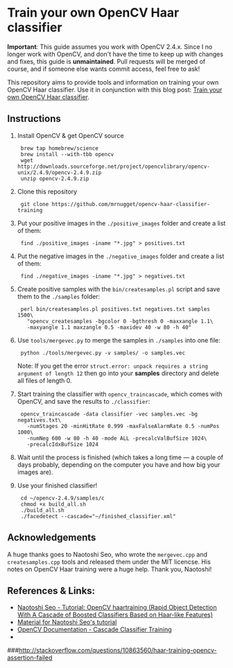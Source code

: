 # Train your own OpenCV Haar classifier

**Important**: This guide assumes you work with OpenCV 2.4.x. Since I no longer work with OpenCV, and don't have the time to keep up with changes and fixes, this guide is **unmaintained**. Pull requests will be merged of course, and if someone else wants commit access, feel free to ask!

This repository aims to provide tools and information on training your own
OpenCV Haar classifier.  Use it in conjunction with this blog post: [Train your own OpenCV Haar
classifier](http://coding-robin.de/2013/07/22/train-your-own-opencv-haar-classifier.html).



## Instructions

1. Install OpenCV & get OpenCV source

        brew tap homebrew/science
        brew install --with-tbb opencv
        wget http://downloads.sourceforge.net/project/opencvlibrary/opencv-unix/2.4.9/opencv-2.4.9.zip
        unzip opencv-2.4.9.zip

2. Clone this repository

        git clone https://github.com/mrnugget/opencv-haar-classifier-training

3. Put your positive images in the `./positive_images` folder and create a list
of them:

        find ./positive_images -iname "*.jpg" > positives.txt

4. Put the negative images in the `./negative_images` folder and create a list of them:

        find ./negative_images -iname "*.jpg" > negatives.txt

5. Create positive samples with the `bin/createsamples.pl` script and save them
to the `./samples` folder:

        perl bin/createsamples.pl positives.txt negatives.txt samples 1500\
          "opencv_createsamples -bgcolor 0 -bgthresh 0 -maxxangle 1.1\
          -maxyangle 1.1 maxzangle 0.5 -maxidev 40 -w 80 -h 40"

6. Use `tools/mergevec.py` to merge the samples in `./samples` into one file:

        python ./tools/mergevec.py -v samples/ -o samples.vec
        
   Note: If you get the error `struct.error: unpack requires a string argument of length 12`
   then go into your **samples** directory and delete all files of length 0.

7. Start training the classifier with `opencv_traincascade`, which comes with
OpenCV, and save the results to `./classifier`:

        opencv_traincascade -data classifier -vec samples.vec -bg negatives.txt\
          -numStages 20 -minHitRate 0.999 -maxFalseAlarmRate 0.5 -numPos 1000\
          -numNeg 600 -w 80 -h 40 -mode ALL -precalcValBufSize 1024\
          -precalcIdxBufSize 1024

8. Wait until the process is finished (which takes a long time — a couple of
days probably, depending on the computer you have and how big your images are).

9. Use your finished classifier!

        cd ~/opencv-2.4.9/samples/c
        chmod +x build_all.sh
        ./build_all.sh
        ./facedetect --cascade="~/finished_classifier.xml"


## Acknowledgements

A huge thanks goes to Naotoshi Seo, who wrote the `mergevec.cpp` and
`createsamples.cpp` tools and released them under the MIT licencse. His notes
on OpenCV Haar training were a huge help. Thank you, Naotoshi!

## References & Links:

- [Naotoshi Seo - Tutorial: OpenCV haartraining (Rapid Object Detection With A Cascade of Boosted Classifiers Based on Haar-like Features)](http://note.sonots.com/SciSoftware/haartraining.html)
- [Material for Naotoshi Seo's tutorial](https://code.google.com/p/tutorial-haartraining/)
- [OpenCV Documentation - Cascade Classifier Training](http://docs.opencv.org/doc/user_guide/ug_traincascade.html)
- 


###http://stackoverflow.com/questions/10863560/haar-training-opencv-assertion-failed
